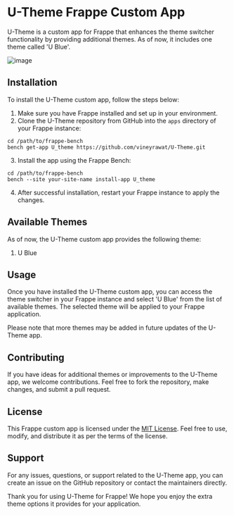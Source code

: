 # U-Theme Frappe Custom App

U-Theme is a custom app for Frappe that enhances the theme switcher functionality by providing additional themes. As of now, it includes one theme called 'U Blue'.

![image](https://github.com/vineyrawat/U-Theme/assets/77631301/0923eb34-1232-4dc1-ab60-852ec66af2ef)


## Installation

To install the U-Theme custom app, follow the steps below:

1. Make sure you have Frappe installed and set up in your environment.
2. Clone the U-Theme repository from GitHub into the `apps` directory of your Frappe instance:

```
cd /path/to/frappe-bench
bench get-app U_theme https://github.com/vineyrawat/U-Theme.git
```

3. Install the app using the Frappe Bench:

```
cd /path/to/frappe-bench
bench --site your-site-name install-app U_theme
```

4. After successful installation, restart your Frappe instance to apply the changes.

## Available Themes

As of now, the U-Theme custom app provides the following theme:

1. U Blue

## Usage

Once you have installed the U-Theme custom app, you can access the theme switcher in your Frappe instance and select 'U Blue' from the list of available themes. The selected theme will be applied to your Frappe application.

Please note that more themes may be added in future updates of the U-Theme app.

## Contributing

If you have ideas for additional themes or improvements to the U-Theme app, we welcome contributions. Feel free to fork the repository, make changes, and submit a pull request.

## License

This Frappe custom app is licensed under the [MIT License](LICENSE). Feel free to use, modify, and distribute it as per the terms of the license.

## Support

For any issues, questions, or support related to the U-Theme app, you can create an issue on the GitHub repository or contact the maintainers directly.

Thank you for using U-Theme for Frappe! We hope you enjoy the extra theme options it provides for your application.
